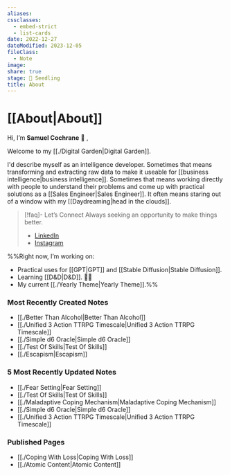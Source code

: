 ```yaml
---
aliases: 
cssclasses:
  - embed-strict
  - list-cards
date: 2022-12-27
dateModified: 2023-12-05
fileClass:
  - Note
image: 
share: true
stage: 🌱 Seedling
title: About
---
```


# [[About|About]]

Hi, I’m **Samuel Cochrane** 👋 ,  

Welcome to my [[./Digital Garden|Digital Garden]].

I'd describe myself as an intelligence developer. 
Sometimes that means transforming and extracting raw data to make it useable for [[business intelligence|business intelligence]].
Sometimes that means working directly with people to understand their problems and come up with practical solutions as a [[Sales Engineer|Sales Engineer]]. 
It often means staring out of a window with my [[Daydreaming|head in the clouds]].

>[!faq]- Let’s Connect
> Always seeking an opportunity to make things better. 
> - [LinkedIn](https://www.linkedin.com/in/cochrane-sam/)
> - [Instagram](https://www.instagram.com/notamalemodel/)

%%Right now, I’m working on:
- Practical uses for [[GPT|GPT]] and [[Stable Diffusion|Stable Diffusion]].
- Learning [[D&D|D&D]]. 🧙‍♂️
- My current [[./Yearly Theme|Yearly Theme]].%%

### Most Recently Created Notes

- [[./Better Than Alcohol|Better Than Alcohol]]
- [[./Unified 3 Action TTRPG Timescale|Unified 3 Action TTRPG Timescale]]
- [[./Simple d6 Oracle|Simple d6 Oracle]]
- [[./Test Of Skills|Test Of Skills]]
- [[./Escapism|Escapism]]


### 5 Most Recently Updated Notes

- [[./Fear Setting|Fear Setting]]
- [[./Test Of Skills|Test Of Skills]]
- [[./Maladaptive Coping Mechanism|Maladaptive Coping Mechanism]]
- [[./Simple d6 Oracle|Simple d6 Oracle]]
- [[./Unified 3 Action TTRPG Timescale|Unified 3 Action TTRPG Timescale]]


### Published Pages

- [[./Coping With Loss|Coping With Loss]]
- [[./Atomic Content|Atomic Content]]

